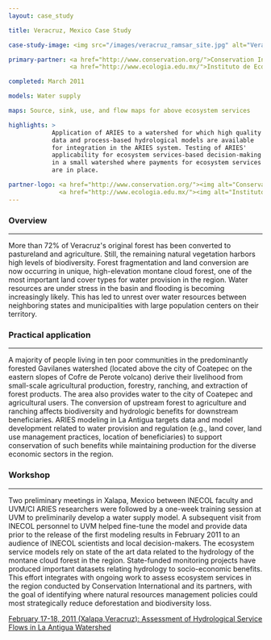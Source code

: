 ```yaml
---
layout: case_study

title: Veracruz, Mexico Case Study

case-study-image: <img src="/images/veracruz_ramsar_site.jpg" alt="Veracruz Ramsar Site" />

primary-partner: <a href="http://www.conservation.org/">Conservation International</a>,
                 <a href="http://www.ecologia.edu.mx/">Instituto de Ecologia, INECOL</a>

completed: March 2011

models: Water supply

maps: Source, sink, use, and flow maps for above ecosystem services

highlights: >
            Application of ARIES to a watershed for which high quality
            data and process-based hydrological models are available
            for integration in the ARIES system. Testing of ARIES'
            applicability for ecosystem services-based decision-making
            in a small watershed where payments for ecosystem services
            are in place.

partner-logo: <a href="http://www.conservation.org/"><img alt="Conservation International" src="/images/cilogo2.jpg" /></a>
              <a href="http://www.ecologia.edu.mx/"><img alt="Instituto de Ecologia" src="/images/INECOL.jpg" /></a>
---
```

### Overview
-------------

More than 72% of Veracruz's original forest has been converted to
pastureland and agriculture.  Still, the remaining natural vegetation
harbors high levels of biodiversity. Forest fragmentation and land
conversion are now occurring in unique, high-elevation montane cloud
forest, one of the most important land cover types for water provision
in the region. Water resources are under stress in the basin and
flooding is becoming increasingly likely. This has led to unrest over
water resources between neighboring states and municipalities with
large population centers on their territory.

### Practical application
--------------------------

A majority of people living in ten poor communities in the
predominantly forested Gavilanes watershed (located above the city of
Coatepec on the eastern slopes of Cofre de Perote volcano) derive
their livelihood from small-scale agricultural production, forestry,
ranching, and extraction of forest products. The area also provides
water to the city of Coatepec and agricultural users.  The conversion
of upstream forest to agriculture and ranching affects biodiversity
and hydrologic benefits for downstream beneficiaries. ARIES modeling
in La Antigua targets data and model development related to water
provision and regulation (e.g., land cover, land use management
practices, location of beneficiaries) to support conservation of such
benefits while maintaining production for the diverse economic sectors
in the region.

### Workshop
-------------

Two preliminary meetings in Xalapa, Mexico between INECOL faculty and
UVM/CI ARIES researchers were followed by a one-week training session
at UVM to preliminarily develop a water supply model. A subsequent
visit from INECOL personnel to UVM helped fine-tune the model and
provide data prior to the release of the first modeling results in
February 2011 to an audience of INECOL scientists and local
decision-makers.  The ecosystem service models rely on state of the
art data related to the hydrology of the montane cloud forest in the
region. State-funded monitoring projects have produced important
datasets relating hydrology to socio-economic benefits. This effort
integrates with ongoing work to assess ecosystem services in the
region conducted by Conservation International and its partners, with
the goal of identifying where natural resources management policies
could most strategically reduce deforestation and biodiversity loss.

[February 17-18, 2011 (Xalapa,Veracruz): Assessment of Hydrological Service Flows in La Antigua Watershed](http://www.eartheconomics.org/FileLibrary/file/Reports/Vera%20Cruz%20Attachments/Veracruz%20Agenda%20Espanol.pdf)
